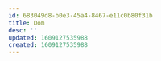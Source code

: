 ```yaml
---
id: 683049d8-b0e3-45a4-8467-e11c0b80f31b
title: Dom
desc: ''
updated: 1609127535988
created: 1609127535988
---
```


